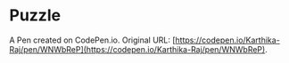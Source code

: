 # Puzzle

A Pen created on CodePen.io. Original URL: [https://codepen.io/Karthika-Raj/pen/WNWbReP](https://codepen.io/Karthika-Raj/pen/WNWbReP).

